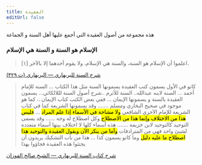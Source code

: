 ```yaml
---
title: العقيدة
editUrl: false
---
```


هذه مجموعة من أصول العقيدة التي أجمع عليها أهل السنة و الجماعة

### الإسلام هو السنة و السنة هي الإسلام

> \[١] اعلموا أن الإسلام هو السنة، والسنة هي الإسلام، ولا يقوم أحدهما إلا بالآخر.

[شرح السنة للبربهاري  —  البربهاري (ت ٣٢٩)](https://app.turath.io/book/8601#:~:text=%5B%D9%A1%5D%20%D8%A7%D8%B9%D9%84%D9%85%D9%88%D8%A7%20%D8%A3%D9%86%20%D8%A7%D9%84%D8%A5%D8%B3%D9%84%D8%A7%D9%85%20%D9%87%D9%88%20%D8%A7%D9%84%D8%B3%D9%86%D8%A9%D8%8C%20%D9%88%D8%A7%D9%84%D8%B3%D9%86%D8%A9%20%D9%87%D9%8A%20%D8%A7%D9%84%D8%A5%D8%B3%D9%84%D8%A7%D9%85%D8%8C%20%D9%88%D9%84%D8%A7%20%D9%8A%D9%82%D9%88%D9%85%20%D8%A3%D8%AD%D8%AF%D9%87%D9%85%D8%A7%20%D8%A5%D9%84%D8%A7%20%D8%A8%D8%A7%D9%84%D8%A2%D8%AE%D8%B1.)

> كانو في الأول يسمون كتب العقيدة يسمونها السنة مثل هذا الكتاب ... السنة للإمام أحمد ... السنة لابنه عبدالله.. السنة للأثرم ..شرح أصول السنة لللالكائي... يسمون العقيدة بالسنة و يسمونها الإيمان ... ففي بعض الكتب كتاب الإيمان .. كما هو موجود في صحيح البخاري ومسلم ....... وقد يسمونها الشريعة كما في كتاب الشريعة للإمام الآجري الشافعي <mark class="sl-obs-highlight">ولا مشاحة في الأسماء إذا علم المراد</mark>  ... <mark class="sl-obs-highlight">فليس هذا من الاختلاف وإنما هذا من الاصطلاح</mark> وكل اصطلاح له وجه ...... وقد يسمى التوحيد كالتوحيد لابن خزيمة ....... هذه أسماء كلها لا اختلاف بينها أسماء متعددة لشيئ واحد فهي من المترادفات <mark class="sl-obs-highlight">وأما من ينكر الآن ويقول العقيدة والتوحيد هذا اصطلاح ما عليه دليل</mark> وما كانو يسمون كذا ... هذا من باب التشكيك يريدون أن يجتثوا هذه العقيدة فجاؤوا بهذا

[شرح كتاب السنة للبربهاري  —  الشيخ صالح الفوزان](https://youtu.be/DqSXG-Gn_7E?si=4kFgcT3iMCY90mJ0\&t=148)
